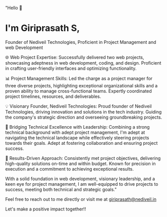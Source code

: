 "Hello 👋 <h1>I'm Giriprasath S,</h1> 

Founder of Nediveil Technologies, Proficient in Project Management and web Development

🌐 Web Project Expertise:
Successfully delivered two web projects, showcasing adeptness in web development, coding, and design. Proficient in crafting user-friendly interfaces and optimizing functionality.

📊 Project Management Skills:
Led the charge as a project manager for three diverse projects, highlighting exceptional organizational skills and a proven ability to manage cross-functional teams. Expertly coordinated project timelines, resources, and deliverables.

💡 Visionary Founder, Nediveil Technologies:
Proud founder of Nediveil Technologies, driving innovation and solutions in the tech industry. Guiding the company's strategic direction and overseeing groundbreaking projects.

🚀 Bridging Technical Excellence with Leadership:
Combining a strong technical background with adept project management, I'm adept at navigating the technical landscape while effectively steering projects towards their goals. Adept at fostering collaboration and ensuring project success.

🎯 Results-Driven Approach:
Consistently met project objectives, delivering high-quality solutions on-time and within budget. Known for precision in execution and a commitment to achieving exceptional results.

With a solid foundation in web development, visionary leadership, and a keen eye for project management, I am well-equipped to drive projects to success, meeting both technical and strategic goals."


Feel free to reach out to me directly or visit me at giriprasath@nediveil.in

Let's make a positive impact together!!
